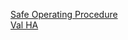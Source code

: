 [Safe Operating Procedure](attachments/safety/Val_Safety_Operations_Procedure-v2p2.doc)  
[Val HA](attachments/safety/Val_Safety_Operations_Procedure-v2p2.doc)

